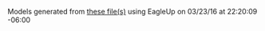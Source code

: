 Models generated from [these file(s)](https://raw.github.com/sparkfun/Photon_Wearable_Shield/cf17254ba178a55f8e014fe8b35f16d96fad5fcf/Hardware/SparkFun_Photon_Wearable_Shield.brd) using EagleUp on 03/23/16 at 22:20:09 -06:00
